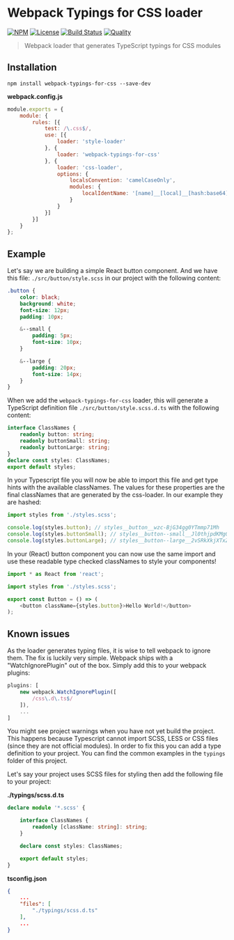 # Webpack Typings for CSS loader

[![NPM](https://badgen.net/npm/v/webpack-typings-for-css)](https://www.npmjs.com/package/webpack-typings-for-css)
[![License](https://badgen.net/npm/license/webpack-typings-for-css)](https://www.npmjs.com/package/webpack-typings-for-css)
[![Build Status](https://badgen.net/travis/ferdikoomen/webpack-typings-for-css/master)](https://travis-ci.org/ferdikoomen/webpack-typings-for-css)
[![Quality](https://badgen.net/lgtm/grade/javascript/g/ferdikoomen/webpack-typings-for-css)](https://lgtm.com/projects/g/ferdikoomen/webpack-typings-for-css)

> Webpack loader that generates TypeScript typings for CSS modules

## Installation

```
npm install webpack-typings-for-css --save-dev
```

**webpack.config.js**

```javascript
module.exports = {
    module: {
        rules: [{
            test: /\.css$/,
            use: [{
                loader: 'style-loader'
            }, {
                loader: 'webpack-typings-for-css'
            }, {
                loader: 'css-loader',
                options: {
                    localsConvention: 'camelCaseOnly',
                    modules: {
                        localIdentName: '[name]__[local]__[hash:base64]'
                    }
                }
            }]
        }]
    }
};
```

## Example

Let's say we are building a simple React button component. And we have this file:
`./src/button/style.scss` in our project with the following content:

```scss
.button {
    color: black;
    background: white;
    font-size: 12px;
    padding: 10px;

    &--small {
        padding: 5px;
        font-size: 10px;
    }

    &--large {
        padding: 20px;
        font-size: 14px;
    }
}
```

When we add the `webpack-typings-for-css` loader, this will generate a TypeScript 
definition file `./src/button/style.scss.d.ts` with the following content:

```typescript
interface ClassNames {
    readonly button: string;
    readonly buttonSmall: string;
    readonly buttonLarge: string;
}
declare const styles: ClassNames;
export default styles;
```

In your Typescript file you will now be able to import this file and get type hints 
with the available classNames. The values for these properties are the final classNames
that are generated by the css-loader. In our example they are hashed:

```typescript
import styles from './styles.scss';

console.log(styles.button); // styles__button__wzc-BjG34gg0YTmmp71Mh
console.log(styles.buttonSmall); // styles__button--small__Jl0thjpdKMgQgK4SczMV_
console.log(styles.buttonLarge); // styles__button--large__2vSRkXkjXTxZOTMAbhDH_n
```

In your (React) button component you can now use the same import and use these readable
type checked classNames to style your components!

```typescript jsx
import * as React from 'react';

import styles from './styles.scss';

export const Button = () => (
    <button className={styles.button}>Hello World!</button>
);
```

## Known issues

As the loader generates typing files, it is wise to tell webpack to ignore them.
The fix is luckily very simple. Webpack ships with a "WatchIgnorePlugin" out of the box.
Simply add this to your webpack plugins:

```javascript
plugins: [
    new webpack.WatchIgnorePlugin([
        /css\.d\.ts$/
    ]),
    ...
]
```

You might see project warnings when you have not yet build the project. This happens
because Typescript cannot import SCSS, LESS or CSS files (since they are not official
modules). In order to fix this you can add a type definition to your project. You can
find the common examples in the `typings` folder of this project. 

Let's say your project uses SCSS files for styling then add the following file
to your project:

**./typings/scss.d.ts**
```typescript
declare module '*.scss' {

    interface ClassNames {
        readonly [className: string]: string;
    }

    declare const styles: ClassNames;

    export default styles;
}
```

**tsconfig.json**
```json
{
    ...
    "files": [
        "./typings/scss.d.ts"
    ],
    ...
}
```
